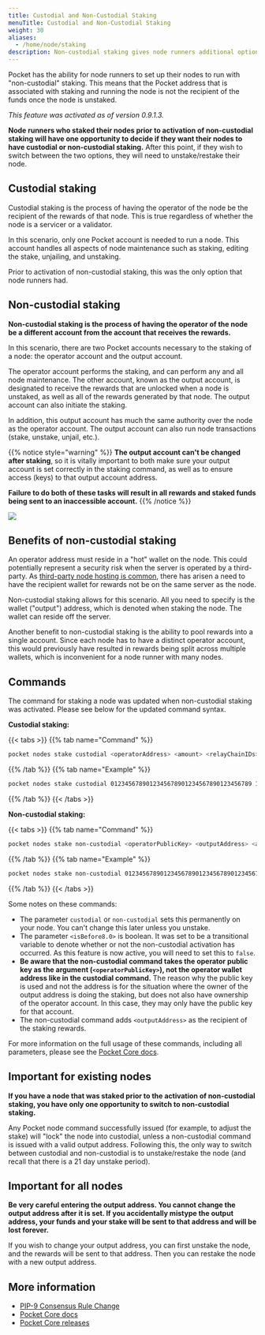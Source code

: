 ```yaml
---
title: Custodial and Non-Custodial Staking
menuTitle: Custodial and Non-Custodial Staking
weight: 30
aliases:
  - /home/node/staking
description: Non-custodial staking gives node runners additional options for managing nodes and rewards.
---
```


Pocket has the ability for node runners to set up their nodes to run with "non-custodial" staking. This means that the Pocket address that is associated with staking and running the node is not the recipient of the funds once the node is unstaked.

*This feature was activated as of version 0.9.1.3.*

**Node runners who staked their nodes prior to activation of non-custodial staking will have one opportunity to decide if they want their nodes to have custodial or non-custodial staking.** After this point, if they wish to switch between the two options, they will need to unstake/restake their node.

## Custodial staking

Custodial staking is the process of having the operator of the node be the recipient of the rewards of that node. This is true regardless of whether the node is a servicer or a validator.

In this scenario, only one Pocket account is needed to run a node. This account handles all aspects of node maintenance such as staking, editing the stake, unjailing, and unstaking.

Prior to activation of non-custodial staking, this was the only option that node runners had.

## Non-custodial staking

**Non-custodial staking is the process of having the operator of the node be a different account from the account that receives the rewards.**

In this scenario, there are two Pocket accounts necessary to the staking of a node: the operator account and the output account.

The operator account performs the staking, and can perform any and all node maintenance. The other account, known as the output account, is designated to receive the rewards that are unlocked when a node is unstaked, as well as all of the rewards generated by that node. The output account can also initiate the staking.

In addition, this output account has much the same authority over the node as the operator account. The output account can also run node transactions (stake, unstake, unjail, etc.).

{{% notice style="warning" %}}
**The output account can't be changed after staking**, so it is vitally important to both make sure your output account is set correctly in the staking command, as well as to ensure access (keys) to that output account address.

**Failure to do both of these tasks will result in all rewards and staked funds being sent to an inaccessible account.**
{{% /notice %}}

![](/images/non-custodial-staking.png)
## Benefits of non-custodial staking

An operator address must reside in a "hot" wallet on the node. This could potentially represent a security risk when the server is operated by a third-party. As [third-party node hosting is common](/node/hosting-services/), there has arisen a need to have the recipient wallet for rewards not be on the same server as the node.

Non-custodial staking allows for this scenario. All you need to specify is the wallet ("output") address, which is denoted when staking the node. The wallet can reside off the server.

Another benefit to non-custodial staking is the ability to pool rewards into a single account. Since each node has to have a distinct operator account, this would previously have resulted in rewards being split across multiple wallets, which is inconvenient for a node runner with many nodes.

## Commands

The command for staking a node was updated when non-custodial staking was activated. Please see below for the updated command syntax.

**Custodial staking:**

{{< tabs >}}
{{% tab name="Command" %}}
```bash
pocket nodes stake custodial <operatorAddress> <amount> <relayChainIDs> <serviceURI> <networkID> <fee> <isBefore8.0>
```
{{% /tab %}}
{{% tab name="Example" %}}
```bash
pocket nodes stake custodial 0123456789012345678901234567890123456789 15100000000 0001,0021 https://pokt.rocks:443 mainnet 10000 false
```
{{% /tab %}}
{{< /tabs >}}


**Non-custodial staking:**

{{< tabs >}}
{{% tab name="Command" %}}
```bash
pocket nodes stake non-custodial <operatorPublicKey> <outputAddress> <amount> <RelayChainIDs> <serviceURI> <networkID> <fee> <isBefore8.0>
```
{{% /tab %}}
{{% tab name="Example" %}}
```bash
pocket nodes stake non-custodial 0123456789012345678901234567890123456789012345678901234567890123 0123456789012345678901234567890123456789 15100000000 0001,0021 https://pokt.rocks:443 mainnet 10000 false
```
{{% /tab %}}
{{< /tabs >}}


Some notes on these commands:

* The parameter `custodial` or `non-custodial` sets this permanently on your node. You can't change this later unless you unstake.
* The parameter `<isBefore8.0>` is boolean. It was set to be a transitional variable to denote whether or not the non-custodial activation has occurred. As this feature is now active, you will need to set this to `false`.
* **Be aware that the non-custodial command takes the operator public key  as the argument (`<operatorPublicKey>`), not the operator wallet address like in the custodial command.** The reason why the public key is used and not the address is for the situation where the owner of the output address is doing the staking, but does not also have ownership of the operator account. In this case, they may only have the public key for that account.
* The non-custodial command adds `<outputAddress>` as the recipient of the staking rewards.

For more information on the full usage of these commands, including all parameters, please see the [Pocket Core docs](https://github.com/pokt-network/pocket-core/blob/staging/doc/specs/cli/node.md).

## Important for existing nodes

**If you have a node that was staked prior to the activation of non-custodial staking, you have only one opportunity to switch to non-custodial staking.**

Any Pocket node command successfully issued (for example, to adjust the stake) will "lock" the node into custodial, unless a non-custodial command is issued with a valid output address. Following this, the only way to switch between custodial and non-custodial is to unstake/restake the node (and recall that there is a 21 day unstake period).

## Important for all nodes

**Be very careful entering the output address. You cannot change the output address after it is set. If you accidentally mistype the output address, your funds and your stake will be sent to that address and will be lost forever.**

If you wish to change your output address, you can first unstake the node, and the rewards will be sent to that address. Then you can restake the node with a new output address.

## More information

* [PIP-9 Consensus Rule Change](https://forum.pokt.network/t/pip-9-consensus-rule-change-rc-0-8-0/1351)
* [Pocket Core docs](https://github.com/pokt-network/pocket-core/blob/staging/doc/specs/cli/node.md)
* [Pocket Core releases](https://github.com/pokt-network/pocket-core/releases)
